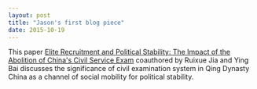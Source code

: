 ```yaml
---
layout: post
title: "Jason's first blog piece"
date: 2015-10-19
---
```


This paper [Elite Recruitment and Political Stability: The Impact of the Abolition of China's Civil Service Exam](https://drive.google.com/file/d/0B_IGNeKdKFQxOF9ZdUJYTklDY3c/view) coauthored by Ruixue Jia and Ying Bai discusses the significance of civil examination system in Qing Dynasty China as a channel of social mobility for political stability. 
